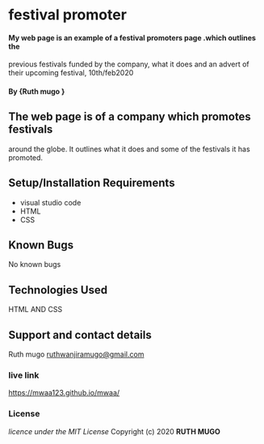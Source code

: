 # festival promoter
#### My web page is an example of a  festival promoters page .which outlines the 
previous festivals funded by the company, what it does and an advert of their upcoming
festival, 10th/feb2020
#### By **{Ruth mugo }**
##  The web page is of a company which promotes  festivals 
around the globe.
It outlines what it does and some of the festivals it has promoted.
## Setup/Installation Requirements
* visual studio code
* HTML
* CSS

## Known Bugs
No known bugs
## Technologies Used
HTML AND CSS
## Support and contact details
Ruth mugo
ruthwanjiramugo@gmail.com
### live link
https://mwaa123.github.io/mwaa/ 
### License
*licence under the MIT License*
Copyright (c) 2020 **RUTH MUGO**
  